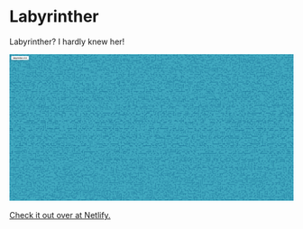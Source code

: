 # Labyrinther

Labyrinther? I hardly knew her!

![A lab..... yrinth](https://github.com/AdamSzakal/labyrinther/blob/master/labyrinther-screenshot.png)

[Check it out over at Netlify.](https://labyrinther.netlify.app/)
